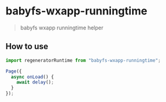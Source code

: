 # babyfs-wxapp-runningtime

> babyfs wxapp runningtime helper

## How to use

```javascript
import regeneratorRuntime from "babyfs-wxapp-runningtime";

Page({
  async onLoad() {
    await delay();
  }
});
```
